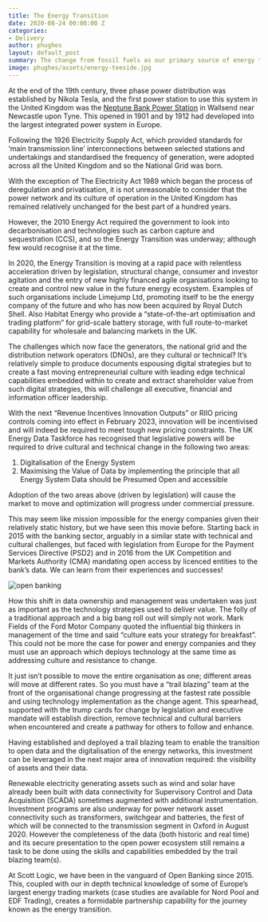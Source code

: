 ```yaml
---
title: The Energy Transition
date: 2020-08-24 00:00:00 Z
categories:
- Delivery
author: phughes
layout: default_post
summary: The change from fossil fuels as our primary source of energy to renewables has vast and immediate implications for our power infrastructure and its operators. It will take smart and open thinking leaders to create a smart and open power network.
image: phughes/assets/energy-teeside.jpg
---
```


At the end of the 19th century, three phase power distribution was established by Nikola Tesla, and the first power station to use this system in the United Kingdom was the [Neptune Bank Power Station](https://en.wikipedia.org/wiki/Neptune_Bank_Power_Station) in Wallsend near Newcastle upon Tyne. This opened in 1901 and by 1912 had developed into the largest integrated power system in Europe. 

Following the 1926 Electricity Supply Act, which provided standards for ‘main transmission line’ interconnections between selected stations and undertakings and standardised the frequency of generation, were adopted across all the United Kingdom and so the National Grid was born. 

With the exception of The Electricity Act 1989 which began the process of deregulation and privatisation, it is not unreasonable to consider that the power network and its culture of operation in the United Kingdom has remained relatively unchanged for the best part of a hundred years.

However, the 2010 Energy Act required the government to look into decarbonisation and technologies such as carbon capture and sequestration (CCS), and so the Energy Transition was underway; although few would recognise it at the time. 

In 2020, the Energy Transition is moving at a rapid pace with relentless acceleration driven by legislation, structural change, consumer and investor agitation and the entry of new highly financed agile organisations looking to create and control new value in the future energy ecosystem. Examples of such organisations include Limejump Ltd, promoting itself to be the energy company of the future and who has now been acquired by Royal Dutch Shell. Also Habitat Energy who provide a “state-of-the-art optimisation and trading platform” for grid-scale battery storage, with full route-to-market capability for wholesale and balancing markets in the UK.

The challenges which now face the generators, the national grid and the distribution network operators (DNOs), are they cultural or technical? It’s relatively simple to produce documents espousing digital strategies but to create a fast moving entrepreneurial culture with leading edge technical capabilities embedded within to create and extract shareholder value from such digital strategies, this will challenge all executive, financial and information officer leadership.

With the next “Revenue Incentives Innovation Outputs” or RIIO pricing controls coming into effect in February 2023, innovation will be incentivised and will indeed be required to meet tough new pricing constraints. The UK Energy Data Taskforce has recognised that legislative powers will be required to drive cultural and technical change in the following two areas:

1.  Digitalisation of the Energy System
2.  Maximising the Value of Data by implementing the principle that all Energy System Data should be Presumed Open and accessible

Adoption of the two areas above (driven by legislation) will cause the market to move and optimization will progress under commercial pressure.

This may seem like mission impossible for the energy companies given their relatively static history, but we have seen this movie before. Starting back in 2015 with the banking sector, arguably in a similar state with technical and cultural challenges, but faced with legislation from Europe for the Payment Services Directive (PSD2) and in 2016 from the UK Competition and Markets Authority (CMA) mandating open access by licenced entities to the bank’s data. We can learn from their experiences and successes!

<img src="{{ site.baseurl }}/phughes/assets/openbanking.jpg" alt="open banking" title="open banking">

How this shift in data ownership and management was undertaken was just as important as the technology strategies used to deliver value. The folly of a traditional approach and a big bang roll out will simply not work. Mark Fields of the Ford Motor Company quoted the influential big thinkers in management of the time and said “culture eats your strategy for breakfast”. This could not be more the case for power and energy companies and they must use an approach which deploys technology at the same time as addressing culture and resistance to change.

It just isn’t possible to move the entire organisation as one; different areas will move at different rates. So you must have a “trail blazing” team at the front of the organisational change progressing at the fastest rate possible and using technology implementation as the change agent. This spearhead, supported with the trump cards for change by legislation and executive mandate will establish direction, remove technical and cultural barriers when encountered and create a pathway for others to follow and enhance.

Having established and deployed a trail blazing team to enable the transition to open data and the digitalisation of the energy networks, this investment can be leveraged in the next major area of innovation required: the visibility of assets and their data.

Renewable electricity generating assets such as wind and solar have already been built with data connectivity for Supervisory Control and Data Acquisition (SCADA) sometimes augmented with additional instrumentation. Investment programs are also underway for power network asset connectivity such as transformers, switchgear and batteries, the first of which will be connected to the transmission segment in Oxford in August 2020. However the completeness of the data (both historic and real time) and its secure presentation to the open power ecosystem still remains a task to be done using the skills and capabilities embedded by the trail blazing team(s).

At Scott Logic, we have been in the vanguard of Open Banking since 2015. This, coupled with our in depth technical knowledge of some of Europe’s largest energy trading markets (case studies are available for Nord Pool and EDF Trading), creates a formidable partnership capability for the journey known as the energy transition.
